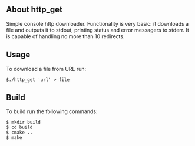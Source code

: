 About http_get
--------------

Simple console http downloader.
Functionality is very basic: it downloads a file and outputs it to stdout, printing status and error messagers to stderr.
It is capable of handling no more than 10 redirects.


Usage
-----

To download a file from URL run:

`$./http_get 'url' > file`


Build
-----

To build run the following commands:

```
$ mkdir build
$ cd build
$ cmake ..
$ make
```
